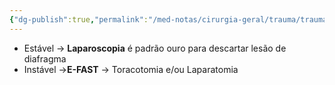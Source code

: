 ```yaml
---
{"dg-publish":true,"permalink":"/med-notas/cirurgia-geral/trauma/trauma-toracico/trauma-de-transicao-toracoabdominal/","tags":["review"]}
---
```


- Estável -> **Laparoscopia** é padrão ouro para descartar lesão de diafragma
- Instável ->**E-FAST** -> Toracotomia e/ou Laparatomia
